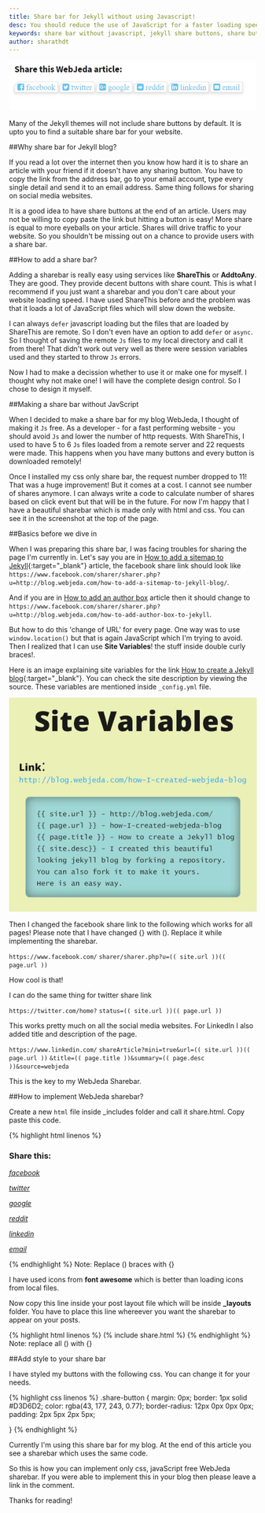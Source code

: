 ```yaml
---
title: Share bar for Jekyll without using Javascript!
desc: You should reduce the use of JavaScript for a faster loading speed. Here is a guide on how to add a social share bar to Jekyll blogs. You can copy paste the code and it should work! Many Jekyll themes do not offer a good share bar. So I thought of amking one for myself!
keywords: share bar without javascript, jekyll share buttons, share buttons for jekyll blog
author: sharathdt
---
```


<img alt="How to add a share bar to Jekyll blog" title="Jekyll blog share buttons" itemprop="thumbnailUrl" src="/images/how-to-add-share-bar-to-jekyll-blog.jpg">

Many of the Jekyll themes will not include share buttons by default. It is upto you to find a suitable share bar for your website.

##Why share bar for Jekyll blog?

If you read a lot over the internet then you know how hard it is to share an article with your friend if it doesn't have any sharing button.
You have to copy the link from the address bar, go to your email account, type every single detail and send it to an email address. Same thing follows for sharing on social media websites.

It is a good idea to have share buttons at the end of an article. Users may not be willing to copy paste the link but hitting a button is easy! More share is equal to more eyeballs on your article. Shares will drive traffic to your website. So you shouldn't be missing out on a chance to provide users with a share bar.


##How to add a share bar?

Adding a sharebar is really easy using services like **ShareThis** or **AddtoAny**. They are good. They provide decent buttons with share count. This is what I recommend if you just want a sharebar and you don't care about your website loading speed. I have used ShareThis before and the problem was that it loads a lot of JavaScript files which will slow down the website.

I can always ```defer``` javascript loading but the files that are loaded by ShareThis are remote. So I don't even have an option to add ```defer``` or ```async```. So I thought of saving the remote ```Js``` files to my local directory and call it from there! That didn't work out very well as there were session variables used and they started to throw ```Js``` errors.

Now I had to make a decission whether to use it or make one for myself. I thought why not make one! I will have the complete design control. So I chose to design it myself.

##Making a share bar without JavScript

When I decided to make a share bar for my blog WebJeda, I thought of making it ```Js``` free. As a developer - for a fast performing website - you should avoid ```Js``` and lower the number of http requests. With ShareThis, I used to have 5 to 6 ```Js``` files loaded from a remote server and 22 requests were made. This happens when you have many buttons and every button is downloaded remotely!

Once I installed my css only share bar, the request number dropped to 11! That was a huge improvement! But it comes at a cost. I cannot see number of shares anymore. I can always write a code to calculate number of shares based on click event but that will be in the future. For now I'm happy that I have a beautiful sharebar which is made only with html and css. You can see it in the screenshot at the top of the page.


##Basics before we dive in


When I was preparing this share bar, I was facing troubles for sharing the page I'm currently in. Let's say you are in [How to add a sitemap to Jekyll](http://blog.webjeda.com/how-to-add-a-sitemap-to-jekyll-blog/){:target="_blank"} article, the facebook share link should look like ```https://www.facebook.com/sharer/sharer.php?u=http://blog.webjeda.com/how-to-add-a-sitemap-to-jekyll-blog/```. 

And if you are in [How to add an author box](http://blog.webjeda.com/how-to-add-author-box-to-jekyll) article then it should change to ```https://www.facebook.com/sharer/sharer.php?u=http://blog.webjeda.com/how-to-add-author-box-to-jekyll```.

But how to do this 'change of URL' for every page. One way was to use ```window.location()``` but that is again JavaScript which I'm trying to avoid. Then I realized that I can use **Site Variables**! the stuff inside double curly braces!.

Here is an image explaining site variables for the link [How to create a Jekyll blog](http://blog.webjeda.com/how-I-created-webjeda-blog/){:target="_blank"}. You can check the site description by viewing the source. These variables are mentioned inside ```_config.yml``` file.

![How to use site variables in Jekyll](/images/jekyll-site-variables-and-how-to-use-them.jpg)

Then I changed the facebook share link to the following which works for all pages! Please note that I have changed {} with (). Replace it while implementing the sharebar.

```https://www.facebook.com/```
```sharer/sharer.php?u=(( site.url ))(( page.url ))```

How cool is that!

I can do the same thing for twitter share link

```https://twitter.com/home?```
```status=(( site.url ))(( page.url ))```

This works pretty much on all the social media websites. For LinkedIn I also added title and description of the page.

```https://www.linkedin.com/```
```shareArticle?mini=true&url=(( site.url ))(( page.url ))```
```&title=(( page.title ))&summary=(( page.desc ))&source=webjeda```


This is the key to my WebJeda Sharebar.

##How to implement WebJeda sharebar?

Create a new ```html``` file inside _includes folder and call it share.html. Copy paste this code.

{% highlight html linenos %}
<link rel="stylesheet" href="https://maxcdn.bootstrapcdn.com/font-awesome/4.5.0/css/font-awesome.min.css">
<h3>Share this:</h3>
<div id=""> 

<a href="https://www.facebook.com/sharer/sharer.php?u=(( site.url ))(( page.url ))" onclick="window.open(this.href, 'mywin',
'left=20,top=20,width=500,height=500,toolbar=1,resizable=0'); return false;" ><i class="fa fa-facebook-square fa share-button"> facebook</i></a>

<a href="https://twitter.com/home?status=(( site.url ))(( page.url ))" onclick="window.open(this.href, 'mywin',
'left=20,top=20,width=500,height=500,toolbar=1,resizable=0'); return false;"><i class="fa fa-twitter-square fa share-button"> twitter</i></a>

<a href="https://plus.google.com/share?url=(( site.url ))(( page.url ))" onclick="window.open(this.href, 'mywin',
'left=20,top=20,width=500,height=500,toolbar=1,resizable=0'); return false;" ><i class="fa fa-google-plus-square fa share-button"> google</i></a>
 
<a href="http://www.reddit.com/submit?url=(( site.url ))(( page.url ))" onclick="window.open(this.href, 'mywin',
'left=20,top=20,width=900,height=500,toolbar=1,resizable=0'); return false;" ><i class="fa fa-reddit-square fa share-button"> reddit</i></a>

<a href="https://www.linkedin.com/shareArticle?mini=true&url=(( site.url ))(( page.url ))&title=(( page.title ))&summary=(( page.desc ))&source=webjeda" onclick="window.open(this.href, 'mywin',
'left=20,top=20,width=500,height=500,toolbar=1,resizable=0'); return false;" ><i class="fa fa-linkedin-square fa share-button"> linkedin</i></a>

<a href="mailto:?subject=(( page.title ))&amp;body=Check out this site (( site.url ))(( page.url ))"><i class="fa fa-envelope-square fa share-button"> email</i></a>                                  
</div>

{% endhighlight %}
Note: Replace () braces with {}

I have used icons from **font awesome** which is better than loading icons from local files.

Now copy this line inside your post layout file which will be inside **_layouts** folder. You have to place this line whereever you want the sharebar to appear on your posts.

{% highlight html linenos %}
(% include  share.html %)
{% endhighlight %}
Note: replace all () with {}

##Add style to your share bar

I have styled my buttons with the following css. You can change it for your needs.

{% highlight css linenos %}
.share-button {
    margin: 0px;
    border: 1px solid #D3D6D2;
    color: rgba(43, 177, 243, 0.77);
    border-radius: 12px 0px 0px 0px;
    padding: 2px 5px 2px 5px;
    
}
{% endhighlight %}

Currently I'm using this share bar for my blog. At the end of this article you see a sharebar which uses the same code.


So this is how you can implement only css, javaScript free WebJeda sharebar. If you were able to implement this in your blog then please leave a link in the comment.

Thanks for reading!